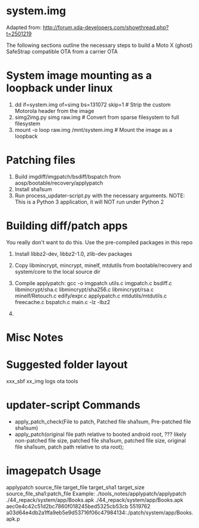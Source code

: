 system.img
=
Adapted from: http://forum.xda-developers.com/showthread.php?t=2501219

The following sections outline the necessary steps to build a Moto X (ghost) SafeStrap compatible OTA from a carrier OTA

System image mounting as a loopback under linux
==

1. dd if=system.img of=simg bs=131072 skip=1  # Strip the custom Motorola header from the image
1. simg2img.py simg raw.img # Convert from sparse filesystem to full filesystem
1. mount -o loop raw.img /mnt/system.img # Mount the image as a loopback

Patching files
==

1. Build imgdiff/imgpatch/bsdiff/bspatch from aosp/bootable/recovery/applypatch
1. Install sha1sum
1. Run process_updater-script.py with the necessary arguments. NOTE: This is a Python 3 application, it will NOT run under Python 2

Building diff/patch apps
=
You really don't want to do this.  Use the pre-compiled packages in this repo

1. Install libbz2-dev, libbz2-1.0, zlib-dev packages
1. Copy libmincrypt, mincrypt, minelf, mtdutils from bootable/recovery and system/core to the local source dir
1. Compile applypatch: gcc -o imgpatch utils.c imgpatch.c bsdiff.c libmincrypt/sha.c libmincrypt/sha256.c libmincrypt/rsa.c minelf/Retouch.c edify/expr.c applypatch.c mtdutils/mtdutils.c freecache.c bspatch.c main.c -lz -lbz2

1. 


Misc Notes
=

Suggested folder layout
==
xxx_sbf
xx_img
logs
ota
tools

updater-script Commands
==

* apply_patch_check(File to patch, Patched file sha1sum, Pre-patched file sha1sum) 
* apply_patch(original file path relative to booted android root, 
       ??? likely non-patched file size,
       patched file sha1sum, 
       patched file size,
       original file sha1sum, 
       patch path relative to ota root);

imagepatch Usage
==
applypatch source_file target_file target_sha1 target_size source_file_sha1:patch_file
Example: ./tools_notes/applypatch/applypatch ./44_repack/system/app/Books.apk ./44_repack/system/app/Books.apk aec0e4c42c51d2bc7860f018245bed5325cb53cb 5519762 a03d64e4db2a1ffa9eb5e9d53716f06c47984134:./patch/system/app/Books.apk.p
